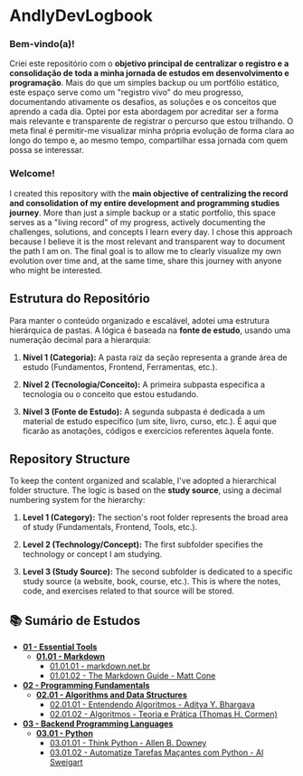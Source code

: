 # AndlyDevLogbook  
  
### Bem-vindo(a)!  
  
Criei este repositório com o **objetivo principal de centralizar o registro e a consolidação de toda a minha jornada de estudos em desenvolvimento e programação**. Mais do que um simples backup ou um portfólio estático, este espaço serve como um "registro vivo" do meu progresso, documentando ativamente os desafios, as soluções e os conceitos que aprendo a cada dia. Optei por esta abordagem por acreditar ser a forma mais relevante e transparente de registrar o percurso que estou trilhando. O meta final é permitir-me visualizar minha própria evolução de forma clara ao longo do tempo e, ao mesmo tempo, compartilhar essa jornada com quem possa se interessar.  
  
### Welcome!  
  
I created this repository with the **main objective of centralizing the record and consolidation of my entire development and programming studies journey**. More than just a simple backup or a static portfolio, this space serves as a "living record" of my progress, actively documenting the challenges, solutions, and concepts I learn every day. I chose this approach because I believe it is the most relevant and transparent way to document the path I am on. The final goal is to allow me to clearly visualize my own evolution over time and, at the same time, share this journey with anyone who might be interested.  
  
## Estrutura do Repositório  
  
Para manter o conteúdo organizado e escalável, adotei uma estrutura hierárquica de pastas. A lógica é baseada na **fonte de estudo**, usando uma numeração decimal para a hierarquia:  
  
1.  **Nível 1 (Categoria):** A pasta raiz da seção representa a grande área de estudo (Fundamentos, Frontend, Ferramentas, etc.).  
     
2.  **Nível 2 (Tecnologia/Conceito):** A primeira subpasta especifica a tecnologia ou o conceito que estou estudando.  
     
3.  **Nível 3 (Fonte de Estudo):** A segunda subpasta é dedicada a um material de estudo específico (um site, livro, curso, etc.). É aqui que ficarão as anotações, códigos e exercícios referentes àquela fonte.  
  
## Repository Structure  
  
To keep the content organized and scalable, I've adopted a hierarchical folder structure. The logic is based on the **study source**, using a decimal numbering system for the hierarchy:  
  
1.  **Level 1 (Category):** The section's root folder represents the broad area of study (Fundamentals, Frontend, Tools, etc.).  
     
2.  **Level 2 (Technology/Concept):** The first subfolder specifies the technology or concept I am studying.  
     
3.  **Level 3 (Study Source):** The second subfolder is dedicated to a specific study source (a website, book, course, etc.). This is where the notes, code, and exercises related to that source will be stored.  
  
## 📚 Sumário de Estudos  
  
* **[01 - Essential Tools](./01%20-%20Essential%20Tools/)**  
    * **[01.01 - Markdown](./01%20-%20Essential%20Tools/01.01%20-%20Markdown/)**  
        * [01.01.01 - markdown.net.br](./01%20-%20Essential%20Tools/01.01%20-%20Markdown/01.01.01%20-%20markdown.net.br/)  
        * [01.01.02 - The Markdown Guide - Matt Cone](./01%20-%20Essential%20Tools/01.01%20-%20Markdown/01.01.02%20-%20The%20Markdown%20Guide%20-%20Matt%20Cone/)
* **[02 - Programming Fundamentals](./02%20-%20Programming%20Fundamentals/)**  
    * **[02.01 - Algorithms and Data Structures](./02%20-%20Programming%20Fundamentals/02.01%20-%20Algorithms%20and%20Data%20Structures/)**
        * [02.01.01 - Entendendo Algoritmos - Aditya Y. Bhargava](./02%20-%20Programming%20Fundamentals/02.01%20-%20Algorithms%20and%20Data%20Structures/02.01.01%20-%20Entendendo%20Algoritmos%20-%20Aditya%20Y.%20Bhargava/)
        * [02.01.02 - Algoritmos - Teoria e Prática (Thomas H. Cormen)](./02%20-%20Programming%20Fundamentals/02.01%20-%20Algorithms%20and%20Data%20Structures/02.01.02%20-%20Algoritmos%20-%20Teoria%20e%20Prática%20(Thomas%20H.%20Cormen)/)
* **[03 - Backend Programming Languages](./03%20-%20Backend%20Programming%20Languages/)**  
    * **[03.01 - Python](./03%20-%20Backend%20Programming%20Languages/03.01%20-%20Python/)**  
        * [03.01.01 - Think Python - Allen B. Downey](./03%20-%20Backend%20Programming%20Languages/03.01%20-%20Python/03.01.01%20-%20Think%20Python%20-%20Allen%20B.%20Downey/)  
        * [03.01.02 - Automatize Tarefas Maçantes com Python - Al Sweigart](./03%20-%20Backend%20Programming%20Languages/03.01%20-%20Python/03.01.02%20-%20Automatize%20Tarefas%20Ma%C3%A7antes%20com%20Python%20-%20Al%20Sweigart/)